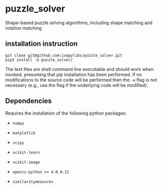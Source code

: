 # puzzle_solver
Shape-based puzzle solving algorithms, including shape matching and rotation matching

## installation instruction


```
git clone git@github.com:ivapylibs/puzzle_solver.git
pip3 install -e puzzle_solver/
```

The test files are shell command line executable and should work when
invoked, presuming that pip installation has been performed.  If no
modifications to the source code will be performed then the ``-e`` flag
is not necessary (e.g., use the flag if the underlying code will be
modified).

## Dependencies

Requires the installation of the following python packages:

- ```numpy```
- ```matplotlib```
- ```scipy```
- ```scikit-learn```
- ```scikit-image```
- ```opencv-python >= 4.0.0.21```

- ```similaritymeasures```

